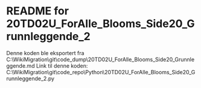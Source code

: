 # README for 20TD02U_ForAlle_Blooms_Side20_Grunnleggende_2
Denne koden ble eksportert fra C:\WikiMigration\git\code_dump\20TD02U_ForAlle_Blooms_Side20_Grunnleggende.md
Link til denne koden: C:\WikiMigration\git\code_repo\Python\20TD02U_ForAlle_Blooms_Side20_Grunnleggende_2.py
